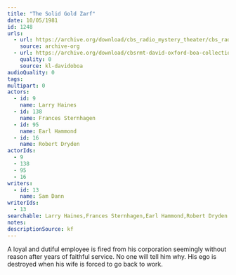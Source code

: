 ```yaml
---
title: "The Solid Gold Zarf"
date: 10/05/1981
id: 1248
urls: 
  - url: https://archive.org/download/cbs_radio_mystery_theater/cbs_radio_mystery_theater-1201-1250.zip/cbs_radio_mystery_theater-1201-1250%2Fcbsrmt_1248_the_solid_gold_zarf.mp3
    source: archive-org
  - url: https://archive.org/download/cbsrmt-david-oxford-boa-collection/CBSRMT-811005-1248-repeated-811216-The-Solid-Gold-Zarf-(128-44)_no-id-{BoA}.mp3
    quality: 0
    source: kl-davidoboa
audioQuality: 0
tags: 
multipart: 0
actors:  
  - id: 9
    name: Larry Haines  
  - id: 138
    name: Frances Sternhagen  
  - id: 95
    name: Earl Hammond  
  - id: 16
    name: Robert Dryden
actorIds:  
  - 9  
  - 138  
  - 95  
  - 16
writers:  
  - id: 13
    name: Sam Dann
writerIds:  
  - 13
searchable: Larry Haines,Frances Sternhagen,Earl Hammond,Robert Dryden Sam Dann
notes: 
descriptionSource: kf
---
```

A loyal and dutiful employee is fired from his corporation seemingly without reason after years of faithful service. No one will tell him why. His ego is destroyed when his wife is forced to go back to work.